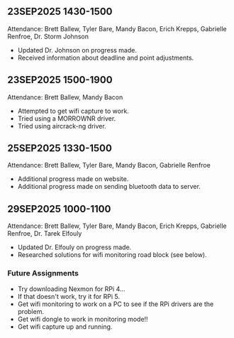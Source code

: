 ## 23SEP2025 1430-1500
Attendance: Brett Ballew, Tyler Bare, Mandy Bacon, Erich Krepps, Gabrielle Renfroe, Dr. Storm Johnson

* Updated Dr. Johnson on progress made.
* Received information about deadline and point adjustments. 

## 23SEP2025 1500-1900
Attendance: Brett Ballew, Mandy Bacon

* Attempted to get wifi capture to work.
* Tried using a MORROWNR driver.
* Tried using aircrack-ng driver.

## 25SEP2025 1330-1500
Attendance: Brett Ballew, Tyler Bare, Mandy Bacon, Gabrielle Renfroe

* Additional progress made on website.
* Additional progress made on sending bluetooth data to server. 

## 29SEP2025 1000-1100
Attendance: Brett Ballew, Tyler Bare, Mandy Bacon, Erich Krepps, Gabrielle Renfroe, Dr. Tarek Elfouly

* Updated Dr. Elfouly on progress made.
* Researched solutions for wifi monitoring road block (see below). 

### Future Assignments
* Try downloading Nexmon for RPi 4...
* If that doesn't work, try it for RPi 5.
* Get wifi monitoring to work on a PC to see if the RPi drivers are the problem.
* Get wifi dongle to work in monitoring mode!!
* Get wifi capture up and running. 
